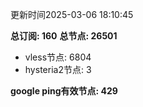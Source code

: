 更新时间2025-03-06 18:10:45

**总订阅: 160**
**总节点: 26501**
- vless节点: 6804
- hysteria2节点: 3

**google ping有效节点: 429**

